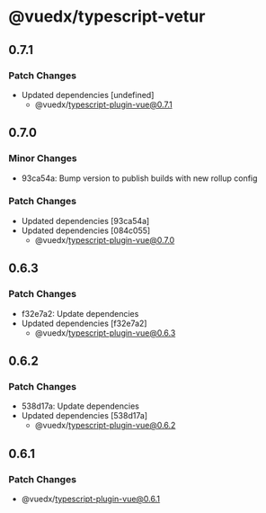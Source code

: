 # @vuedx/typescript-vetur

## 0.7.1

### Patch Changes

- Updated dependencies [undefined]
  - @vuedx/typescript-plugin-vue@0.7.1

## 0.7.0

### Minor Changes

- 93ca54a: Bump version to publish builds with new rollup config

### Patch Changes

- Updated dependencies [93ca54a]
- Updated dependencies [084c055]
  - @vuedx/typescript-plugin-vue@0.7.0

## 0.6.3

### Patch Changes

- f32e7a2: Update dependencies
- Updated dependencies [f32e7a2]
  - @vuedx/typescript-plugin-vue@0.6.3

## 0.6.2

### Patch Changes

- 538d17a: Update dependencies
- Updated dependencies [538d17a]
  - @vuedx/typescript-plugin-vue@0.6.2

## 0.6.1

### Patch Changes

- @vuedx/typescript-plugin-vue@0.6.1

